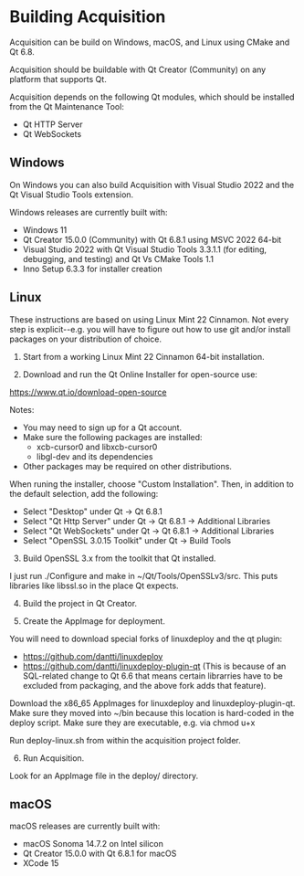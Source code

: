 # Building Acquisition

Acquisition can be build on Windows, macOS, and Linux using CMake and Qt 6.8.

Acquisition should be buildable with Qt Creator (Community) on any platform that supports Qt.

Acquisition depends on the following Qt modules, which should be installed from the Qt Maintenance Tool:
- Qt HTTP Server
- Qt WebSockets

## Windows

On Windows you can also build Acquisition with Visual Studio 2022 and the Qt Visual Studio Tools extension.

Windows releases are currently built with:
- Windows 11
- Qt Creator 15.0.0 (Community) with Qt 6.8.1 using MSVC 2022 64-bit
- Visual Studio 2022 with Qt Visual Studio Tools 3.3.1.1 (for editing, debugging, and testing) and Qt Vs CMake Tools 1.1
- Inno Setup 6.3.3 for installer creation

## Linux

These instructions are based on using Linux Mint 22 Cinnamon. Not every
step is explicit--e.g. you will have to figure out how to use git and/or
install packages on your distribution of choice.

1. Start from a working Linux Mint 22 Cinnamon 64-bit installation.

2. Download and run the Qt Online Installer for open-source use:

https://www.qt.io/download-open-source

Notes:
- You may need to sign up for a Qt account.
- Make sure the following packages are installed:
    - xcb-cursor0 and libxcb-cursor0
	- libgl-dev and its dependencies
- Other packages may be required on other distributions.

When runing the installer, choose "Custom Installation". Then, in addition to the default selection, add the following:
- Select "Desktop" under Qt -> Qt 6.8.1
- Select "Qt Http Server" under Qt -> Qt 6.8.1 -> Additional Libraries
- Select "Qt WebSockets" under Qt -> Qt 6.8.1 -> Additional Libraries
- Select "OpenSSL 3.0.15 Toolkit" under Qt -> Build Tools

3. Build OpenSSL 3.x from the toolkit that Qt installed.

I just run ./Configure and make in ~/Qt/Tools/OpenSSLv3/src. This puts libraries like libssl.so in the place Qt expects.

4. Build the project in Qt Creator.

5. Create the AppImage for deployment.

You will need to download special forks of linuxdeploy and the qt plugin:
- https://github.com/dantti/linuxdeploy
- https://github.com/dantti/linuxdeploy-plugin-qt
(This is because of an SQL-related change to Qt 6.6 that means certain librarries
have to be excluded from packaging, and the above fork adds that feature).

Download the x86_65 AppImages for linuxdeploy and linuxdeploy-plugin-qt.
Make sure they moved into ~/bin because this location is hard-coded in the deploy script.
Make sure they are executable, e.g. via chmod u+x

Run deploy-linux.sh from within the acquisition project folder.

6. Run Acquisition.

Look for an AppImage file in the deploy/ directory.

## macOS

macOS releases are currently built with:
- macOS Sonoma 14.7.2 on Intel silicon
- Qt Creator 15.0.0 with Qt 6.8.1 for macOS
- XCode 15
